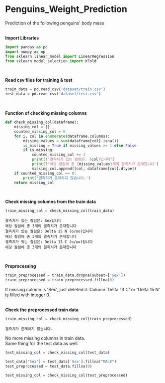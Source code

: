 # Penguins_Weight_Prediction
Prediction of the following penguins' body mass <br/><br/>

**Import Libraries**
```python
import pandas as pd
import numpy as np
from sklearn.linear_model import LinearRegression
from sklearn.model_selection import KFold
```
<br/>

**Read csv files for training & test**
```python
train_data = pd.read_csv('dataset/train.csv')
test_data = pd.read_csv('dataset/test.csv')
```
<br/>

**Function of checking missing columns**
```python
def check_missing_col(dataframe):
    missing_col = []
    counted_missing_col = 0
    for i, col in enumerate(dataframe.columns):
        missing_values = sum(dataframe[col].isna())
        is_missing = True if missing_values >= 1 else False
        if is_missing:
            counted_missing_col += 1
            print(f'결측치가 있는 칼럼은: {col}입니다')
            print(f'해당 칼럼에 총 {missing_values}개의 결측치가 존재합니다')
            missing_col.append([col, dataframe[col].dtype])
    if counted_missing_col == 0:
        print('결측치가 존재하지 않습니다.')
    return missing_col
```
<br/>

**Check missing columns from the train data**
```python
train_missing_col = check_missing_col(train_data)
```
```
결측치가 있는 칼럼은: Sex입니다
해당 칼럼에 총 3개의 결측치가 존재합니다
결측치가 있는 칼럼은: Delta 15 N (o/oo)입니다
해당 칼럼에 총 3개의 결측치가 존재합니다
결측치가 있는 칼럼은: Delta 13 C (o/oo)입니다
해당 칼럼에 총 3개의 결측치가 존재합니다
```
<br/>

**Preprocessing**
```python
train_preprocessed = train_data.dropna(subset=['Sex'])
train_preprocessed = train_preprocessed.fillna(0)
```
If missing column is 'Sex', just deleted it. Column 'Delta 13 C' or 'Delta 15 N' is filled with integer 0.
<br/><br/>

**Check the preprocessed train data**
```python
train_missing_col = check_missing_col(train_preprocessed)
```
```
결측치가 존재하지 않습니다.
```
No more missing columns in train data.
<br/>
Same thing for the test data as well.
```python
test_missing_col = check_missing_col(test_data)

test_data['Sex'] = test_data['Sex'].fillna("MALE")
test_preprocessed = test_data.fillna(0)

test_missing_col = check_missing_col(test_preprocessed)
```
